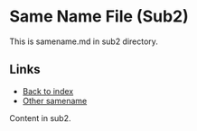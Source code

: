 # Same Name File (Sub2)

This is samename.md in sub2 directory.

## Links
- [Back to index](../index.md)
- [Other samename](../sub1/samename.md)

Content in sub2. 